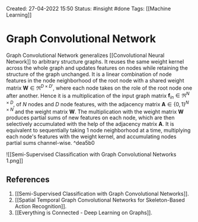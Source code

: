Created: 27-04-2022 15:50
Status: #insight #done
Tags: [[Machine Learning]]

# Graph Convolutional Network
Graph Convolutional Network generalizes [[Convolutional Neural Network]] to arbitrary structure graphs. It reuses the same weight kernel across the whole graph and updates features on nodes while retaining the structure of the graph unchanged.
It is a linear combination of node features in the node neighborhood of the root node with a shared weight matrix $\pmb{W}\in\Re^{D\times D'}$, where each node takes on the role of the root node one after another. Hence it is a multiplication of the input graph matrix $\pmb{f}_{in}\in\Re^{N\times D}$, of $N$ nodes and $D$ node features, with the adjacency matrix $\pmb{A}\in\{0,1\}^{N\times N}$ and the weight matrix $\pmb{W}$. 
The multiplication with the weight matrix $\pmb{W}$ produces partial sums of new features on each node, which are then selectively accumulated with the help of the adjacency matrix $\pmb{A}$.
It is equivalent to sequentially taking 1 node neighborhood at a time, multiplying each node's features with the weight kernel, and accumulating nodes partial sums channel-wise.
^dea5b0

![[Semi-Supervised Classification with Graph Convolutional Networks 1.png]]
## References
1. [[Semi-Supervised Classification with Graph Convolutional Networks]].
2. [[Spatial Temporal Graph Convolutional Networks for Skeleton-Based Action Recognition]].
3. [[Everything is Connected - Deep Learning on Graphs]].